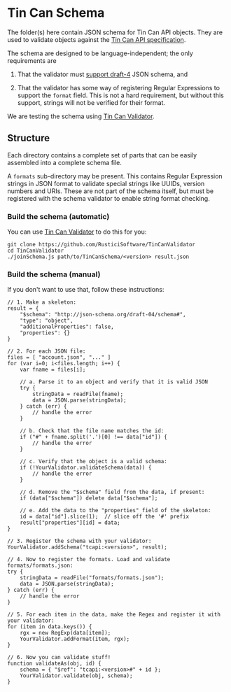 Tin Can Schema
==============
The folder(s) here contain JSON schema for Tin Can API objects. They are
used to validate objects against the
[Tin Can API specification](https://github.com/adlnet/xAPI-Spec).

The schema are designed to be language-independent; the only requirements are

1. That the validator must
   [support draft-4](http://www.json-schema.org/implementations.html) JSON
   schema, and

2. That the validator has some way of registering Regular Expressions to
   support the `format` field. This is not a hard requirement, but without this
   support, strings will not be verified for their format.

We are testing the schema using
[Tin Can Validator](https://github.com/RusticiSoftware/TinCanValidator).


Structure
---------
Each directory contains a complete set of parts that can be easily assembled
into a complete schema file.

A `formats` sub-directory may be present. This contains Regular Expression
strings in JSON format to validate special strings like UUIDs, version numbers
and URIs. These are not part of the schema itself, but must be registered with
the schema validator to enable string format checking.


### Build the schema (automatic)
You can use
[Tin Can Validator](https://github.com/RusticiSoftware/TinCanValidator) to do
this for you:

    git clone https://github.com/RusticiSoftware/TinCanValidator
    cd TinCanValidator
    ./joinSchema.js path/to/TinCanSchema/<version> result.json


### Build the schema (manual)
If you don't want to use that, follow these instructions:

    // 1. Make a skeleton:
    result = {
        "$schema": "http://json-schema.org/draft-04/schema#",
        "type": "object",
        "additionalProperties": false,
        "properties": {}
    }

    // 2. For each JSON file:
    files = [ "account.json", "..." ]
    for (var i=0; i<files.length; i++) {
        var fname = files[i];

        // a. Parse it to an object and verify that it is valid JSON
        try {
            stringData = readFile(fname);
            data = JSON.parse(stringData);
        } catch (err) {
            // handle the error
        }

        // b. Check that the file name matches the id:
        if ("#" + fname.split('.')[0] !== data["id"]) {
            // handle the error
        }

        // c. Verify that the object is a valid schema:
        if (!YourValidator.validateSchema(data)) {
            // handle the error
        }

        // d. Remove the "$schema" field from the data, if present:
        if (data["$schema"]) delete data["$schema"];

        // e. Add the data to the "properties" field of the skeleton:
        id = data["id"].slice(1);  // slice off the '#' prefix
        result["properties"][id] = data;
    }

    // 3. Register the schema with your validator:
    YourValidator.addSchema("tcapi:<version>", result);

    // 4. Now to register the formats. Load and validate formats/formats.json:
    try {
        stringData = readFile("formats/formats.json");
        data = JSON.parse(stringData);
    } catch (err) {
        // handle the error
    }

    // 5. For each item in the data, make the Regex and register it with your validator:
    for (item in data.keys()) {
        rgx = new RegExp(data[item]);
        YourValidator.addFormat(item, rgx);
    }

    // 6. Now you can validate stuff!
    function validateAs(obj, id) {
        schema = { "$ref": "tcapi:<version>#" + id };
        YourValidator.validate(obj, schema);
    }

